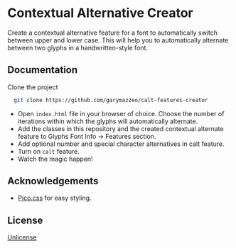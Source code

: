 
# Contextual Alternative Creator

Create a contextual alternative feature for a font to automatically switch between upper and lower case. 
This will help you to automatically alternate between two glyphs in a handwritten-style font. 


## Documentation

Clone the project

```bash
  git clone https://github.com/garymazzeo/calt-features-creator
```

- Open `index.html` file in your browser of choice. Choose the number of iterations within which the glyphs will automatically alternate. 
- Add the classes in this repository and the created contextual alternate feature to Glyphs Font Info -> Features section.
- Add optional number and special character alternatives in calt feature.
- Turn on `calt` feature.
- Watch the magic happen!


## Acknowledgements

 - [Pico.css](https://github.com/picocss/pico) for easy styling.
## License

[Unlicense](https://unlicense.org)

